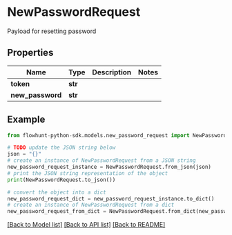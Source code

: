 # NewPasswordRequest

Payload for resetting password

## Properties

Name | Type | Description | Notes
------------ | ------------- | ------------- | -------------
**token** | **str** |  | 
**new_password** | **str** |  | 

## Example

```python
from flowhunt-python-sdk.models.new_password_request import NewPasswordRequest

# TODO update the JSON string below
json = "{}"
# create an instance of NewPasswordRequest from a JSON string
new_password_request_instance = NewPasswordRequest.from_json(json)
# print the JSON string representation of the object
print(NewPasswordRequest.to_json())

# convert the object into a dict
new_password_request_dict = new_password_request_instance.to_dict()
# create an instance of NewPasswordRequest from a dict
new_password_request_from_dict = NewPasswordRequest.from_dict(new_password_request_dict)
```
[[Back to Model list]](../README.md#documentation-for-models) [[Back to API list]](../README.md#documentation-for-api-endpoints) [[Back to README]](../README.md)


